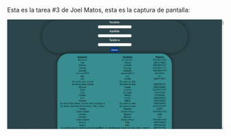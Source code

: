 Esta es la tarea #3 de Joel Matos, esta es la captura de pantalla:

![Mi captura de pantalla](Tarea.png)